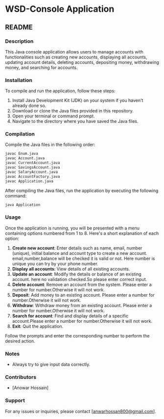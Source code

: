 # WSD-Console Application


## README

### Description
This Java console application allows users to manage accounts with functionalities such as creating new accounts, displaying all accounts, updating account details, deleting accounts, depositing money, withdrawing money, and searching for accounts.

### Installation
To compile and run the application, follow these steps:

1. Install Java Development Kit (JDK) on your system if you haven't already done so.
2. Download or clone the Java files provided in this repository.
3. Open your terminal or command prompt.
4. Navigate to the directory where you have saved the Java files.

### Compilation
Compile the Java files in the following order:

```bash
javac Enum.java
javac Account.java
javac CurrentAccount.java
javac SavingsAccount.java
javac SalaryAccount.java
javac AccountFactory.java
javac Application.java
```
After compiling the Java files, run the application by executing the following command:
```bash
java Application
```


### Usage
Once the application is running, you will be presented with a menu containing options numbered from 1 to 8. Here's a short explanation of each option:

1. **Create new account**: Enter details such as name, email, number (unique), initial balance and account type to create 
     a new account. email,number,balance will be checked it is valid or not. Here number is unique you can try by your phone number.
2. **Display all accounts**: View details of all existing accounts.
3. **Update an account**: Modify the details or balance of an existing account. here no validation checked.So please 
    enter correct  input.
4. **Delete account**: Remove an account from the system. Please enter a number for number.Otherwise it will not work.
5. **Deposit**: Add money to an existing account. Please enter a number for number.Otherwise it will not work.
6. **Withdraw**: Withdraw money from an existing account. Please enter a number for number.Otherwise it will not work.
7. **Search for account**: Find and display details of a specific account.Please enter a number for number.Otherwise 
     it will not  work.
8. **Exit**: Quit the application.

Follow the prompts and enter the corresponding number to perform the desired action.

### Notes
- Always try to give input data correctly.

### Contributors
- [Anowar Hossain]

### Support
For any issues or inquiries, please contact [anwarhossan800@gmail.com].


